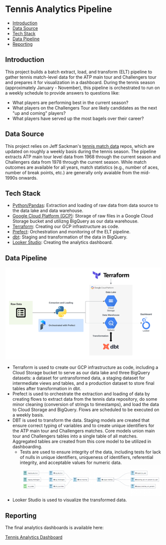 # Tennis Analytics Pipeline
- [Introduction](#introduction)
- [Data Source](#data-source)
- [Tech Stack](#tech-stack)
- [Data Pipeline](#data-pipeline)
- [Reporting](#reporting)

## Introduction
This project builds a batch extract, load, and transform (ELT) pipeline to gather tennis match-level data for the ATP main tour and Challengers tour and prepares it for visualization in a dashboard. During the tennis season (approximately January - November), this pipeline is orchestrated to run on a weekly schedule to provide answers to questions like:

- What players are performing best in the current season?
- What players on the Challengers Tour are likely candidates as the next "up and coming" players?
- What players have served up the most bagels over their career? 

## Data Source
This project relies on Jeff Sackman's [tennis match data](https://github.com/JeffSackmann/tennis_atp) repos, which are updated on roughly a weekly basis during the tennis season. The pipeline extracts ATP main tour level data from 1968 through the current season and Challengers data from 1978 through the current season. While match outcomes are available for all years, match statistics (e.g., number of aces, number of break points, etc.) are generally only avaiable from the mid-1990s onwards. 

## Tech Stack
- [Python/Pandas](https://pandas.pydata.org/): Extraction and loading of raw data from data source to the data lake and data warehouse.
- [Google Cloud Platform (GCP)](https://cloud.google.com/): Storage of raw files in a Google Cloud Storage bucket and utilizng BigQuery as our data warehouse.
- [Terraform](https://www.terraform.io/): Creating our GCP infrastructure as code.
- [Prefect](https://www.prefect.io/): Orchestration and monitoring of the ELT pipeline.
- [dbt](https://www.getdbt.com/): Staging and transformation of the data in BigQuery.
- [Looker Studio](https://lookerstudio.google.com/overview): Creating the analytics dashboard.

## Data Pipeline
![pipeline-digram](images/pipeline_diagram.png)

- Terraform is used to create our GCP infrastructure as code, including a Cloud Storage bucket to serve as our data lake and three BigQuery datasets: a dataset for untransformed data, a staging dataset for intermediate views and tables, and a production dataset to store final tables after transformation in dbt.
- Prefect is used to orchestrate the extraction and loading of data by creating flows to extract data from the tennis data repository, do some minor cleaning (conversion of strings to timestamps), and load the data to Cloud Storage and BigQuery. Flows are scheduled to be executed on a weekly basis.
- DBT is used to transform the data. Staging models are created that ensure correct typing of variables and to create unique identifiers for the ATP main tour and Challengers matches. Core models union main tour and Challengers tables into a single table of all matches. Aggregated tables are created from this core model to be utilized in dashboarding.
  - Tests are used to ensure integrity of the data, including tests for lack of nulls in unique identifiers, uniqueness of identifiers, referential integrity, and acceptable values for numeric data.
![lineage-graph](images/lineage_graph.png)
- Looker Studio is used to visualize the transformed data. 

## Reporting
The final analytics dashboards is available here:

[Tennis Analytics Dashboard](https://lookerstudio.google.com/reporting/faf90ed4-8bda-40dd-9a1b-cdd4466e6d49)


